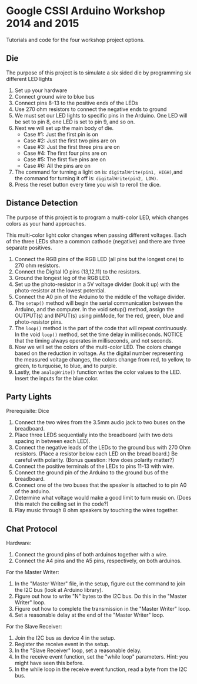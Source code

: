Google CSSI Arduino Workshop 2014 and 2015
============================
Tutorials and code for the four workshop project options.

Die
-----------
The purpose of this project is to simulate a six sided die by programming six different LED lights

1.  Set up your hardware
2.  Connect ground wire to blue bus
3.  Connect pins 8-13 to the positive ends of the LEDs 
4.  Use 270 ohm resistors to connect the negative ends to ground
5.  We must set our LED lights to specific pins in the Arduino. One LED will be set to pin 8, one LED is set to pin 9,	and so on.
6.  Next we will set up the main body of die.
    * Case #1: Just the first pin is on
    * Case #2: Just the first two pins are on
    * Case #3: Just the first three pins are on
    * Case #4: The first four pins are on
    * Case #5: The first five pins are on
    * Case #6: All the pins are on
7.  The command for turning a light on is: `digitalWrite(pin1, HIGH)`,and the command for turning it off is: `digitalWrite(pin2, LOW)`.
8.  Press the reset button every time you wish to reroll the dice.

Distance Detection
------------------
The purpose of this project is to program a multi-color LED, which changes colors as your hand approaches.

This multi-color light color changes when passing different voltages. Each of the three LEDs share a common cathode (negative) and there are three separate positives. 


1. Connect the RGB pins of the RGB LED (all pins but the longest one) to 270 ohm resistors.
2. Connect the Digital IO pins (13,12,11) to the resistors.
3. Ground the longest leg of the RGB LED.
4. Set up the photo-resistor in a 5V voltage divider (look it up) with the photo-resistor at the lowest potential.
5. Connect the A0 pin of the Arduino to the middle of the voltage divider.
6. The `setup()` method will begin the serial communication between the Arduino, and the computer. In the void setup() method,  assign the OUTPUT(s) and INPUT(s) using pinMode, for the red, green, blue and photo-resistor pins.
7. The `loop()` method is the part of the code that will repeat continuously. In the void `loop()` method, set the time delay in milliseconds. NOTICE that the timing always operates in milliseconds, and not seconds. 
8. Now we will set the colors of the multi-color LED. The colors change based on the reduction in voltage. As the digital number representing the measured voltage changes, the colors change from red, to yellow, to green, to turquoise, to blue, and to purple. 
9.  Lastly, the `analogWrite()` function writes the color values to the LED. Insert the inputs for the blue color.   

Party Lights
-----
Prerequisite: Dice

1. Connect the two wires from the 3.5mm audio jack to two buses on the breadboard. 
2. Place three LEDS sequentially into the breadboard (with two dots spacing in between each LED).
3. Connect the negative leads of the LEDs to the ground bus with 270 Ohm resistors. (Place a resistor below each LED on the bread board.) 
   Be careful with polarity. (Bonus question: How does polarity matter?)
4. Connect the positive terminals of the LEDs to pins 11-13 with wire.
5. Connect the ground pin of the Arduino to the ground bus of the breadboard.
6. Connect one of the two buses that the speaker is attached to to pin A0 of the arduino.
7. Determine what voltage would make a good limit to turn music on. (Does this match the ceiling set in the code?)
8. Play music through 8 ohm speakers by touching the wires together.

Chat Protocol
----------------
Hardware:

1. Connect the ground pins of both arduinos together with a wire.
2. Connect the A4 pins and the A5 pins, respectively, on both arduinos.

For the Master Writer:

1. In the "Master Writer" file, in the setup, figure out the command to join the I2C bus (look at Arduino library).
2. Figure out how to write "N" bytes to the I2C bus. Do this in the "Master Writer" loop.
3. Figure out how to complete the transmission in the "Master Writer" loop.
4. Set a reasonable delay at the end of the "Master Writer" loop.

For the Slave Receiver:

1. Join the I2C bus as device 4 in the setup.
2. Register the receive event in the setup.
3. In the "Slave Receiver" loop, set a reasonable delay.
4. In the receive event function, set the "while loop" parameters. Hint: you might have seen this before.
5. In the while loop in the receive event function, read a byte from the I2C bus.
